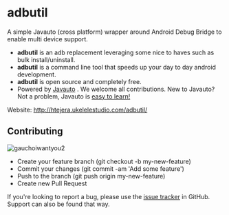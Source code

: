 # adbutil
A simple Javauto (cross platform) wrapper around Android Debug Bridge to enable multi device support.

* **adbutil** is an adb replacement leveraging some nice to haves such as bulk install/uninstall.
* **adbutil** is a command line tool that speeds up your day to day android development.
* **adbutil** is open source and completely free.
* Powered by [Javauto](https://github.com/matthewdowney/javauto) . We welcome all contributions. New to Javauto? Not a problem, Javauto is [easy to learn!](http://javauto.org/docs/getting-started.html)

Website: http://htejera.ukelelestudio.com/adbutil/

## Contributing
![gauchoiwantyou2](https://cloud.githubusercontent.com/assets/3797402/6204483/3f8bddbe-b534-11e4-9966-fbc78e8d8161.gif)


* Create your feature branch (git checkout -b my-new-feature)
* Commit your changes (git commit -am 'Add some feature')
* Push to the branch (git push origin my-new-feature)
* Create new Pull Request

If you're looking to report a bug, please use the [issue tracker](https://github.com/ohtejera/adbutil/issues) in GitHub. Support can also be found that way.

